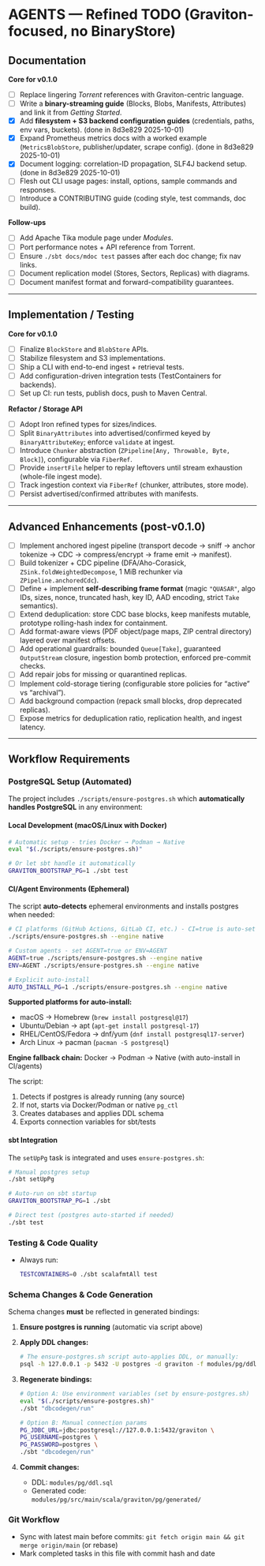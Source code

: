# AGENTS — Refined TODO (Graviton-focused, no BinaryStore)

## Documentation

**Core for v0.1.0**
- [ ] Replace lingering *Torrent* references with Graviton-centric language.
- [ ] Write a **binary-streaming guide** (Blocks, Blobs, Manifests, Attributes) and link it from *Getting Started*.
- [x] Add **filesystem + S3 backend configuration guides** (credentials, paths, env vars, buckets). (done in 8d3e829 2025-10-01)
- [x] Expand Prometheus metrics docs with a worked example (`MetricsBlobStore`, publisher/updater, scrape config). (done in 8d3e829 2025-10-01)
- [x] Document logging: correlation-ID propagation, SLF4J backend setup. (done in 8d3e829 2025-10-01)
- [ ] Flesh out CLI usage pages: install, options, sample commands and responses.
- [ ] Introduce a CONTRIBUTING guide (coding style, test commands, doc build).

**Follow-ups**
- [ ] Add Apache Tika module page under *Modules*.
- [ ] Port performance notes + API reference from Torrent.
- [ ] Ensure `./sbt docs/mdoc test` passes after each doc change; fix nav links.
- [ ] Document replication model (Stores, Sectors, Replicas) with diagrams.
- [ ] Document manifest format and forward-compatibility guarantees.

---

## Implementation / Testing

**Core for v0.1.0**
- [ ] Finalize `BlockStore` and `BlobStore` APIs.
- [ ] Stabilize filesystem and S3 implementations.
- [ ] Ship a CLI with end-to-end ingest + retrieval tests.
- [ ] Add configuration-driven integration tests (TestContainers for backends).
- [ ] Set up CI: run tests, publish docs, push to Maven Central.

**Refactor / Storage API**
- [ ] Adopt Iron refined types for sizes/indices.
- [ ] Split `BinaryAttributes` into advertised/confirmed keyed by `BinaryAttributeKey`; enforce `validate` at ingest.
- [ ] Introduce `Chunker` abstraction (`ZPipeline[Any, Throwable, Byte, Block]`), configurable via `FiberRef`.
- [ ] Provide `insertFile` helper to replay leftovers until stream exhaustion (whole-file ingest mode).
- [ ] Track ingestion context via `FiberRef` (chunker, attributes, store mode).
- [ ] Persist advertised/confirmed attributes with manifests.

---

## Advanced Enhancements (post-v0.1.0)

- [ ] Implement anchored ingest pipeline (transport decode → sniff → anchor tokenize → CDC → compress/encrypt → frame emit → manifest).
- [ ] Build tokenizer + CDC pipeline (DFA/Aho-Corasick, `ZSink.foldWeightedDecompose`, 1 MiB rechunker via `ZPipeline.anchoredCdc`).
- [ ] Define + implement **self-describing frame format** (magic `"QUASAR"`, algo IDs, sizes, nonce, truncated hash, key ID, AAD encoding, strict `Take` semantics).
- [ ] Extend deduplication: store CDC base blocks, keep manifests mutable, prototype rolling-hash index for containment.
- [ ] Add format-aware views (PDF object/page maps, ZIP central directory) layered over manifest offsets.
- [ ] Add operational guardrails: bounded `Queue[Take]`, guaranteed `OutputStream` closure, ingestion bomb protection, enforced pre-commit checks.
- [ ] Add repair jobs for missing or quarantined replicas.
- [ ] Implement cold-storage tiering (configurable store policies for “active” vs “archival”).
- [ ] Add background compaction (repack small blocks, drop deprecated replicas).
- [ ] Expose metrics for deduplication ratio, replication health, and ingest latency.

---

## Workflow Requirements

### PostgreSQL Setup (Automated)

The project includes `./scripts/ensure-postgres.sh` which **automatically handles PostgreSQL** in any environment:

#### Local Development (macOS/Linux with Docker)
```bash
# Automatic setup - tries Docker → Podman → Native
eval "$(./scripts/ensure-postgres.sh)"

# Or let sbt handle it automatically
GRAVITON_BOOTSTRAP_PG=1 ./sbt test
```

#### CI/Agent Environments (Ephemeral)
The script **auto-detects** ephemeral environments and installs postgres when needed:

```bash
# CI platforms (GitHub Actions, GitLab CI, etc.) - CI=true is auto-set
./scripts/ensure-postgres.sh --engine native

# Custom agents - set AGENT=true or ENV=AGENT
AGENT=true ./scripts/ensure-postgres.sh --engine native
ENV=AGENT ./scripts/ensure-postgres.sh --engine native

# Explicit auto-install
AUTO_INSTALL_PG=1 ./scripts/ensure-postgres.sh --engine native
```

**Supported platforms for auto-install:**
- macOS → Homebrew (`brew install postgresql@17`)
- Ubuntu/Debian → apt (`apt-get install postgresql-17`)
- RHEL/CentOS/Fedora → dnf/yum (`dnf install postgresql17-server`)
- Arch Linux → pacman (`pacman -S postgresql`)

**Engine fallback chain:** Docker → Podman → Native (with auto-install in CI/agents)

The script:
1. Detects if postgres is already running (any source)
2. If not, starts via Docker/Podman or native `pg_ctl`
3. Creates databases and applies DDL schema
4. Exports connection variables for sbt/tests

#### sbt Integration
The `setUpPg` task is integrated and uses `ensure-postgres.sh`:

```bash
# Manual postgres setup
./sbt setUpPg

# Auto-run on sbt startup
GRAVITON_BOOTSTRAP_PG=1 ./sbt

# Direct test (postgres auto-started if needed)
./sbt test
```

### Testing & Code Quality

- Always run:
  ```bash
  TESTCONTAINERS=0 ./sbt scalafmtAll test
  ```

### Schema Changes & Code Generation

Schema changes **must** be reflected in generated bindings:

1. **Ensure postgres is running** (automatic via script above)

2. **Apply DDL changes:**
   ```bash
   # The ensure-postgres.sh script auto-applies DDL, or manually:
   psql -h 127.0.0.1 -p 5432 -U postgres -d graviton -f modules/pg/ddl.sql
   ```

3. **Regenerate bindings:**
   ```bash
   # Option A: Use environment variables (set by ensure-postgres.sh)
   eval "$(./scripts/ensure-postgres.sh)"
   ./sbt "dbcodegen/run"
   
   # Option B: Manual connection params
   PG_JDBC_URL=jdbc:postgresql://127.0.0.1:5432/graviton \
   PG_USERNAME=postgres \
   PG_PASSWORD=postgres \
   ./sbt "dbcodegen/run"
   ```

4. **Commit changes:**
   - DDL: `modules/pg/ddl.sql`
   - Generated code: `modules/pg/src/main/scala/graviton/pg/generated/`

### Git Workflow
- Sync with latest main before commits: `git fetch origin main && git merge origin/main` (or rebase)
- Mark completed tasks in this file with commit hash and date
